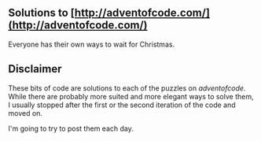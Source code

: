 ## Solutions to [http://adventofcode.com/](http://adventofcode.com/)
Everyone has their own ways to wait for Christmas.

## Disclaimer
These bits of code are solutions to each of the puzzles on _adventofcode_.
While there are probably more suited and more elegant ways to solve them, I usually stopped after the first or the second
iteration of the code and moved on.

I'm going to try to post them each day.
